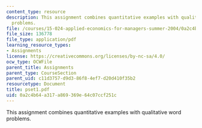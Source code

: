 ```yaml
---
content_type: resource
description: This assignment combines quantitative examples with qualitative word
  problems.
file: /courses/15-024-applied-economics-for-managers-summer-2004/0a2c4b64a317a869369e64c07ccf251c_pset1.pdf
file_size: 136778
file_type: application/pdf
learning_resource_types:
- Assignments
license: https://creativecommons.org/licenses/by-nc-sa/4.0/
ocw_type: OCWFile
parent_title: Assignments
parent_type: CourseSection
parent_uid: c11d3757-d9d3-86f8-4ef7-d20d410f35b2
resourcetype: Document
title: pset1.pdf
uid: 0a2c4b64-a317-a869-369e-64c07ccf251c
---
```

This assignment combines quantitative examples with qualitative word problems.